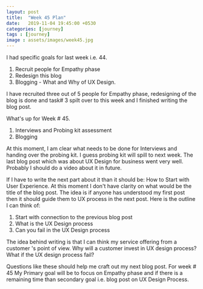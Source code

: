 ```yaml
---
layout: post
title:  "Week 45 Plan"
date:   2019-11-04 19:45:00 +0530
categories: [journey]
tags : [journey]
image : assets/images/week45.jpg
---
```


I had specific goals for last week i.e. 44. 

1. Recruit people for Empathy phase
2. Redesign this blog
3. Blogging - What and Why of UX Design.

I have recruited three out of 5 people for Empathy phase, redesigning of the blog is done and task# 3 spilt over to this week and I finished writing the blog post.  

What's up for Week # 45.

1. Interviews and Probing kit assessment
2. Blogging 

At this moment, I am clear what needs to be done for Interviews and handing over the probing kit.  I guess probing kit will spill to next week.  The last blog post which was about UX Design for business went very well.  Probably I should do a video about it in future.  

If I have to write the next part about it than it should be: How to Start with User Experience.  At this moment I don't have clarity on what would be the title of the blog post.   The idea is if anyone has understood my first post then it should guide them to UX process in the next post.  Here is the outline I can think of:

1. Start with connection to the previous blog post 
2. What is the UX Design process
3. Can you fail in the UX Design process

The idea behind writing is that I can think my service offering from a customer 's point of view.  Why will a customer invest in UX design process? What if the UX design process fail? 

Questions like these should help me craft out my next blog post. For week # 45 My Primary goal will be to focus on Empathy phase and if there is a remaining time than secondary goal i.e. blog post on UX Design Process.  